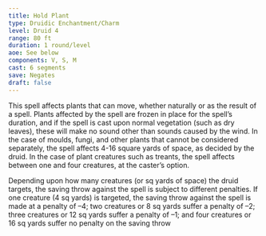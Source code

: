 ```yaml
---
title: Hold Plant
type: Druidic Enchantment/Charm
level: Druid 4
range: 80 ft
duration: 1 round/level
aoe: See below
components: V, S, M
cast: 6 segments
save: Negates
draft: false
---
```


This spell affects plants that can move, whether naturally or as the result of a spell. Plants affected by the spell are frozen in place for the spell’s duration, and if the spell is cast upon normal vegetation (such as dry leaves), these will make no sound other than sounds caused by the wind. In the case of moulds, fungi, and other plants that cannot be considered separately, the spell affects 4-16 square yards of space, as decided by the druid. In the case of plant creatures such as treants, the spell affects between one and four creatures, at the caster’s option.

Depending upon how many creatures (or sq yards of space) the druid targets, the saving throw against the spell is subject to different penalties. If one creature (4 sq yards) is targeted, the saving throw against the spell is made at a penalty of –4; two creatures or 8 sq yards suffer a penalty of –2; three creatures or 12 sq yards suffer a penalty of –1; and four creatures or 16 sq yards suffer no penalty on the saving throw
